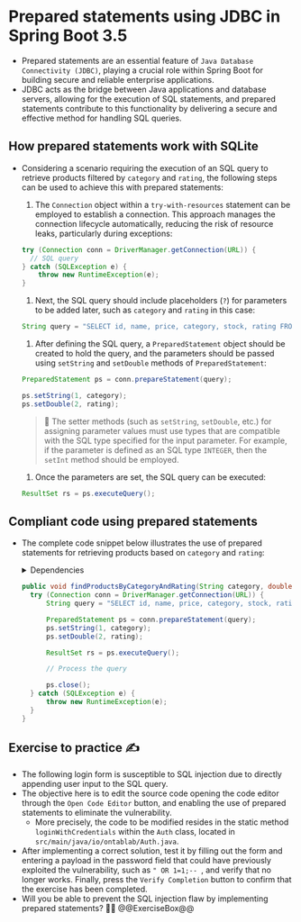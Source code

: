 # Prepared statements using JDBC in Spring Boot 3.5

* Prepared statements are an essential feature of `Java Database Connectivity (JDBC)`, playing a crucial role within Spring Boot for building secure and reliable enterprise applications.
* JDBC acts as the bridge between Java applications and database servers, allowing for the execution of SQL statements, and prepared statements contribute to this functionality by delivering a secure and effective method for handling SQL queries.

## How prepared statements work with SQLite

* Considering a scenario requiring the execution of an SQL query to retrieve products filtered by `category` and `rating`, the following steps can be used to achieve this with prepared statements:
  1. The `Connection` object within a `try-with-resources` statement can be employed to establish a connection. This approach manages the connection lifecycle automatically, reducing the risk of resource leaks, particularly during exceptions:

    ```java
    try (Connection conn = DriverManager.getConnection(URL)) {
      // SQL query
    } catch (SQLException e) {
        throw new RuntimeException(e);
    }
    ```

  1. Next, the SQL query should include placeholders (`?`) for parameters to be added later,  such as `category` and `rating` in this case:

    ```java
    String query = "SELECT id, name, price, category, stock, rating FROM products WHERE category = ? AND rating >= ?";
    ```

  1. After defining the SQL query, a `PreparedStatement` object should be created to hold the query, and the parameters should be passed using `setString` and `setDouble` methods of `PreparedStatement`:

    ```java
    PreparedStatement ps = conn.prepareStatement(query);

    ps.setString(1, category);
    ps.setDouble(2, rating);
    ```

    > :older_man: The setter methods (such as `setString`, `setDouble`, etc.) for assigning parameter values must use types that are compatible with the SQL type specified for the input parameter. For example, if the parameter is defined as an SQL type `INTEGER`, then the `setInt` method should be employed.

  1. Once the parameters are set, the SQL query can be executed:

    ```java
    ResultSet rs = ps.executeQuery();
    ```

## Compliant code using prepared statements

* The complete code snippet below illustrates the use of prepared statements for retrieving products based on `category` and `rating`:

  <details>
    <summary>Dependencies</summary>

    ```java
    import java.sql.Connection;
    import java.sql.PreparedStatement;
    import java.sql.ResultSet;
    import java.sql.SQLException;
    ```

  </details>
  
  ```java
  public void findProductsByCategoryAndRating(String category, double rating) {
    try (Connection conn = DriverManager.getConnection(URL)) {
        String query = "SELECT id, name, price, category, stock, rating FROM products WHERE category=? AND rating >= ?";

        PreparedStatement ps = conn.prepareStatement(query);
        ps.setString(1, category);
        ps.setDouble(2, rating);

        ResultSet rs = ps.executeQuery();

        // Process the query

        ps.close();
    } catch (SQLException e) {
        throw new RuntimeException(e);
    }
  }
  ```

## Exercise to practice :writing_hand:

* The following login form is susceptible to SQL injection due to directly appending user input to the SQL query.
* The objective here is to edit the source code opening the code editor through the `Open Code Editor` button, and enabling the use of prepared statements to eliminate the vulnerability.
  * More precisely, the code to be modified resides in the static method `loginWithCredentials` within the `Auth` class, located in `src/main/java/io/ontablab/Auth.java`.
* After implementing a correct solution, test it by filling out the form and entering a payload in the password field that could have previously exploited the vulnerability, such as `" OR 1=1;-- `, and verify that no longer works. Finally, press the `Verify Completion` button to confirm that the exercise has been completed.
* Will you be able to prevent the SQL injection flaw by implementing prepared statements? :slightly_smiling_face::muscle:
  @@ExerciseBox@@
